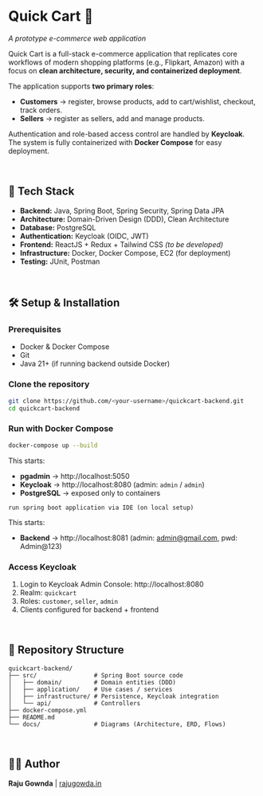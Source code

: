 # Quick Cart 🛒
_A prototype e-commerce web application_

Quick Cart is a full-stack e-commerce application that replicates core workflows of modern shopping platforms (e.g., Flipkart, Amazon) with a focus on **clean architecture, security, and containerized deployment**.  

The application supports **two primary roles**:  
- **Customers** → register, browse products, add to cart/wishlist, checkout, track orders.  
- **Sellers** → register as sellers, add and manage products.  

Authentication and role-based access control are handled by **Keycloak**.  
The system is fully containerized with **Docker Compose** for easy deployment.

<br>

## 🚀 Tech Stack
- **Backend:** Java, Spring Boot, Spring Security, Spring Data JPA  
- **Architecture:** Domain-Driven Design (DDD), Clean Architecture  
- **Database:** PostgreSQL  
- **Authentication:** Keycloak (OIDC, JWT)  
- **Frontend:** ReactJS + Redux + Tailwind CSS _(to be developed)_  
- **Infrastructure:** Docker, Docker Compose, EC2 (for deployment)  
- **Testing:** JUnit, Postman  

<br>

## 🛠️ Setup & Installation

### Prerequisites
- Docker & Docker Compose  
- Git  
- Java 21+ (if running backend outside Docker)  

### Clone the repository
```bash
git clone https://github.com/<your-username>/quickcart-backend.git
cd quickcart-backend
```

### Run with Docker Compose
```bash
docker-compose up --build
```

This starts:
- **pgadmin** → http://localhost:5050
- **Keycloak** → http://localhost:8080 (admin: `admin` / `admin`)  
- **PostgreSQL** → exposed only to containers

```
run spring boot application via IDE (on local setup)
```

This starts:
- **Backend** → http://localhost:8081 (admin: admin@gmail.com, pwd: Admin@123)

### Access Keycloak
1. Login to Keycloak Admin Console: http://localhost:8080 
2. Realm: `quickcart`  
3. Roles: `customer`, `seller`, `admin`  
4. Clients configured for backend + frontend

<br>

## 📂 Repository Structure
```
quickcart-backend/
├── src/                # Spring Boot source code
│   ├── domain/         # Domain entities (DDD)
│   ├── application/    # Use cases / services
│   ├── infrastructure/ # Persistence, Keycloak integration
│   └── api/            # Controllers
├── docker-compose.yml
├── README.md
└── docs/               # Diagrams (Architecture, ERD, Flows)
```


<br>

## 👨‍💻 Author

**Raju Gownda** | [rajugowda.in](https://rajugowda.in)

